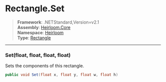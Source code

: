 # Rectangle.Set

> **Framework**: .NETStandard,Version=v2.1  
> **Assembly**: [Heirloom.Core][0]  
> **Namespace**: [Heirloom][0]  
> **Type**: [Rectangle][1]  

--------------------------------------------------------------------------------

### Set(float, float, float, float)

Sets the components of this rectangle.

```cs
public void Set(float x, float y, float w, float h)
```

[0]: ..\Heirloom.Core.md
[1]: Heirloom.Rectangle.md
